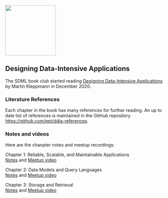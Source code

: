 <img src="https://github.com/SanDiegoMachineLearning/bookclub/blob/master/images/designing-data-intensive-apps.jpg?raw=true" width="160">

## Designing Data-Intensive Applications

The SDML book club started reading [Designing Data-Intensive Applications](https://www.oreilly.com/library/view/designing-data-intensive-applications/9781491903063/)
by Martin Kleppmann in December 2020.

### Literature References
Each chapter in the book has many references for further reading.
An up to date list of references is maintained in the GitHub repository <https://github.com/ept/ddia-references>.

### Notes and videos
Here are the chanpter notes and meetup recordings:

Chapter 1:  Reliable, Scalable, and Maintainable Applications \
[Notes](https://docs.google.com/document/d/1ZGommori_C70PjV5M-z51P8J3oWz-qhPUPUgf8oP2aU/edit?usp=sharing) and [Meetup video](https://youtu.be/JqDAEH_2t6M)

Chapter 2:  Data Models and Query Languages \
[Notes](https://docs.google.com/document/d/1tpV0cvj0sS5tslPKQnbI48uAf2UKg3_1WI-vYJZlA5E/edit?usp=sharing) and [Meetup video](https://youtu.be/8Xd1Nf1APmc)

Chapter 3:  Storage and Retrieval \
[Notes](https://docs.google.com/document/d/1r_k-1PJlSp04LusH6yHpsSQ2o-vZIW1Catv9PRAV2iQ/edit?usp=sharing) and [Meetup video](https://youtu.be/b1djvhyUJUk)

<br>
<br>
